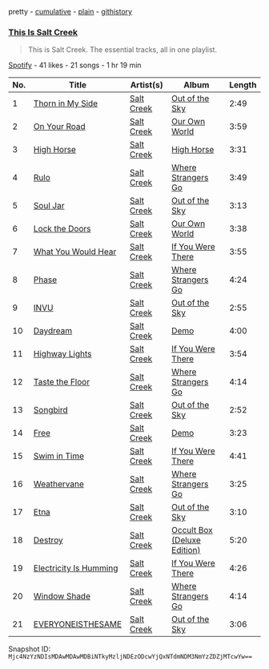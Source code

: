 pretty - [cumulative](/playlists/cumulative/37i9dQZF1DZ06evO1450oU.md) - [plain](/playlists/plain/37i9dQZF1DZ06evO1450oU) - [githistory](https://github.githistory.xyz/mackorone/spotify-playlist-archive/blob/main/playlists/plain/37i9dQZF1DZ06evO1450oU)

### [This Is Salt Creek](https://open.spotify.com/playlist/37i9dQZF1DZ06evO1450oU)

> This is Salt Creek\. The essential tracks, all in one playlist.

[Spotify](https://open.spotify.com/user/spotify) - 41 likes - 21 songs - 1 hr 19 min

| No. | Title | Artist(s) | Album | Length |
|---|---|---|---|---|
| 1 | [Thorn in My Side](https://open.spotify.com/track/1W56wikhxCRixXU1g7vww5) | [Salt Creek](https://open.spotify.com/artist/1TglzqikfCCHG4pXOlKR6Y) | [Out of the Sky](https://open.spotify.com/album/6YQJd8IIyIs3MBBhvqNptM) | 2:49 |
| 2 | [On Your Road](https://open.spotify.com/track/04GJSqGoFAuzOhOahSrUDA) | [Salt Creek](https://open.spotify.com/artist/1TglzqikfCCHG4pXOlKR6Y) | [Our Own World](https://open.spotify.com/album/6eWRaH6HCMnf0J4LMulEMh) | 3:59 |
| 3 | [High Horse](https://open.spotify.com/track/6RMgjx8n8USSkiXjt0Mzfr) | [Salt Creek](https://open.spotify.com/artist/1TglzqikfCCHG4pXOlKR6Y) | [High Horse](https://open.spotify.com/album/0O925AVmQdYEUyjd5M2Qfh) | 3:31 |
| 4 | [Rulo](https://open.spotify.com/track/3cyYngjvyJZDIDhCWTzKGp) | [Salt Creek](https://open.spotify.com/artist/1TglzqikfCCHG4pXOlKR6Y) | [Where Strangers Go](https://open.spotify.com/album/0MKJJDtTo9y0Dfmi7nJDpp) | 3:49 |
| 5 | [Soul Jar](https://open.spotify.com/track/1rDETpDKFivRksRXGWQz6L) | [Salt Creek](https://open.spotify.com/artist/1TglzqikfCCHG4pXOlKR6Y) | [Out of the Sky](https://open.spotify.com/album/6YQJd8IIyIs3MBBhvqNptM) | 3:13 |
| 6 | [Lock the Doors](https://open.spotify.com/track/3bA0HYpBmhLH1qpQTIEPEL) | [Salt Creek](https://open.spotify.com/artist/1TglzqikfCCHG4pXOlKR6Y) | [Our Own World](https://open.spotify.com/album/6eWRaH6HCMnf0J4LMulEMh) | 3:38 |
| 7 | [What You Would Hear](https://open.spotify.com/track/0y8ZgAL8HcICloQ5WBkCd9) | [Salt Creek](https://open.spotify.com/artist/1TglzqikfCCHG4pXOlKR6Y) | [If You Were There](https://open.spotify.com/album/1ADhT9kQaUjEeT3O8x1ZEH) | 3:55 |
| 8 | [Phase](https://open.spotify.com/track/5usiEfBDU1yU6qvuXlg81z) | [Salt Creek](https://open.spotify.com/artist/1TglzqikfCCHG4pXOlKR6Y) | [Where Strangers Go](https://open.spotify.com/album/0MKJJDtTo9y0Dfmi7nJDpp) | 4:24 |
| 9 | [INVU](https://open.spotify.com/track/6JJHorLRd92dlBaLsoDxOe) | [Salt Creek](https://open.spotify.com/artist/1TglzqikfCCHG4pXOlKR6Y) | [Out of the Sky](https://open.spotify.com/album/6YQJd8IIyIs3MBBhvqNptM) | 2:55 |
| 10 | [Daydream](https://open.spotify.com/track/49J2SQ55U0KM24UrVh78Ia) | [Salt Creek](https://open.spotify.com/artist/1TglzqikfCCHG4pXOlKR6Y) | [Demo](https://open.spotify.com/album/3aGJ5ADvwX6exbJhQx5NZq) | 4:00 |
| 11 | [Highway Lights](https://open.spotify.com/track/7A1oDHWG9S7rvhn3cD1LbY) | [Salt Creek](https://open.spotify.com/artist/1TglzqikfCCHG4pXOlKR6Y) | [If You Were There](https://open.spotify.com/album/1ADhT9kQaUjEeT3O8x1ZEH) | 3:54 |
| 12 | [Taste the Floor](https://open.spotify.com/track/5ADgaERFsjbfkM9awGxQTX) | [Salt Creek](https://open.spotify.com/artist/1TglzqikfCCHG4pXOlKR6Y) | [Where Strangers Go](https://open.spotify.com/album/0MKJJDtTo9y0Dfmi7nJDpp) | 4:14 |
| 13 | [Songbird](https://open.spotify.com/track/26ZZWBfaEeI3mQXrwK7bAx) | [Salt Creek](https://open.spotify.com/artist/1TglzqikfCCHG4pXOlKR6Y) | [Out of the Sky](https://open.spotify.com/album/6YQJd8IIyIs3MBBhvqNptM) | 2:52 |
| 14 | [Free](https://open.spotify.com/track/030sfzvPCe6KI66BibpAZo) | [Salt Creek](https://open.spotify.com/artist/1TglzqikfCCHG4pXOlKR6Y) | [Demo](https://open.spotify.com/album/3aGJ5ADvwX6exbJhQx5NZq) | 3:23 |
| 15 | [Swim in Time](https://open.spotify.com/track/5LYh1qa0oN7WzNlJAXimhY) | [Salt Creek](https://open.spotify.com/artist/1TglzqikfCCHG4pXOlKR6Y) | [If You Were There](https://open.spotify.com/album/1ADhT9kQaUjEeT3O8x1ZEH) | 4:41 |
| 16 | [Weathervane](https://open.spotify.com/track/3vf4tcRsnsQWT0T3EqXGrD) | [Salt Creek](https://open.spotify.com/artist/1TglzqikfCCHG4pXOlKR6Y) | [Where Strangers Go](https://open.spotify.com/album/0MKJJDtTo9y0Dfmi7nJDpp) | 3:25 |
| 17 | [Etna](https://open.spotify.com/track/0Ig02JjhBj2uVme94fGVDY) | [Salt Creek](https://open.spotify.com/artist/1TglzqikfCCHG4pXOlKR6Y) | [Out of the Sky](https://open.spotify.com/album/6YQJd8IIyIs3MBBhvqNptM) | 3:10 |
| 18 | [Destroy](https://open.spotify.com/track/5GMsUTlHVuuKF08zW6zQ5g) | [Salt Creek](https://open.spotify.com/artist/1TglzqikfCCHG4pXOlKR6Y) | [Occult Box \(Deluxe Edition\)](https://open.spotify.com/album/1gBL6rEeGLUM1anvgGuisF) | 5:20 |
| 19 | [Electricity Is Humming](https://open.spotify.com/track/0wQqkrcURV92bVnc3rwhHq) | [Salt Creek](https://open.spotify.com/artist/1TglzqikfCCHG4pXOlKR6Y) | [If You Were There](https://open.spotify.com/album/1ADhT9kQaUjEeT3O8x1ZEH) | 4:26 |
| 20 | [Window Shade](https://open.spotify.com/track/6yKpNqcfk9NYgCzM4pSLur) | [Salt Creek](https://open.spotify.com/artist/1TglzqikfCCHG4pXOlKR6Y) | [Where Strangers Go](https://open.spotify.com/album/0MKJJDtTo9y0Dfmi7nJDpp) | 4:14 |
| 21 | [EVERYONEISTHESAME](https://open.spotify.com/track/12svdsIFudWZFmgzSMmXxi) | [Salt Creek](https://open.spotify.com/artist/1TglzqikfCCHG4pXOlKR6Y) | [Out of the Sky](https://open.spotify.com/album/6YQJd8IIyIs3MBBhvqNptM) | 3:06 |

Snapshot ID: `Mjc4NzYzNDIsMDAwMDAwMDBiNTkyMzljNDEzODcwYjQxNTdmNDM3NmYzZDZjMTcwYw==`
